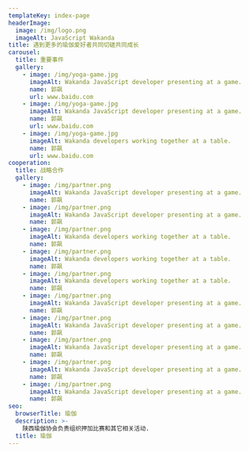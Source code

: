 ```yaml
---
templateKey: index-page
headerImage:
  image: /img/logo.png
  imageAlt: JavaScript Wakanda
title: 遇到更多的瑜伽爱好者共同切磋共同成长
carousel:
  title: 重要事件
  gallery:
    - image: /img/yoga-game.jpg
      imageAlt: Wakanda JavaScript developer presenting at a game.
      name: 郭飙
      url: www.baidu.com
    - image: /img/yoga-game.jpg
      imageAlt: Wakanda JavaScript developer presenting at a game.
      name: 郭飙
      url: www.baidu.com
    - image: /img/yoga-game.jpg
      imageAlt: Wakanda developers working together at a table.
      name: 郭飙
      url: www.baidu.com
cooperation:
  title: 战略合作
  gallery:
    - image: /img/partner.png
      imageAlt: Wakanda JavaScript developer presenting at a game.
      name: 郭飙
    - image: /img/partner.png
      imageAlt: Wakanda JavaScript developer presenting at a game.
      name: 郭飙
    - image: /img/partner.png
      imageAlt: Wakanda developers working together at a table.
      name: 郭飙
    - image: /img/partner.png
      imageAlt: Wakanda developers working together at a table.
      name: 郭飙
    - image: /img/partner.png
      imageAlt: Wakanda developers working together at a table.
      name: 郭飙
    - image: /img/partner.png
      imageAlt: Wakanda JavaScript developer presenting at a game.
      name: 郭飙
    - image: /img/partner.png
      imageAlt: Wakanda JavaScript developer presenting at a game.
      name: 郭飙
    - image: /img/partner.png
      imageAlt: Wakanda JavaScript developer presenting at a game.
      name: 郭飙
    - image: /img/partner.png
      imageAlt: Wakanda JavaScript developer presenting at a game.
      name: 郭飙
    - image: /img/partner.png
      imageAlt: Wakanda JavaScript developer presenting at a game.
      name: 郭飙
seo:
  browserTitle: 瑜伽
  description: >-
    陕西瑜伽协会负责组织押加比赛和其它相关活动.
  title: 瑜伽
---
```

